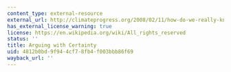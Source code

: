 ```yaml
---
content_type: external-resource
external_url: http://climateprogress.org/2008/02/11/how-do-we-really-know-humans-are-causing-global-warming/
has_external_license_warning: true
license: https://en.wikipedia.org/wiki/All_rights_reserved
status: ''
title: Arguing with Certainty
uid: 4812b0bd-9f94-4cf7-8fb4-f003bbb86f69
wayback_url: ''
---
```

